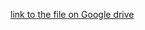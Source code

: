 [link to the file on Google drive](https://drive.google.com/drive/u/1/folders/1IRnF4Vnb_p9hqf1hfrPLeCfhTEVA31ne)